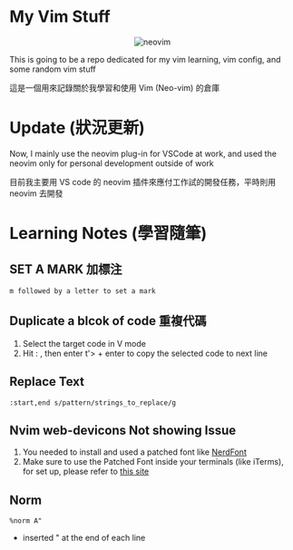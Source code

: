 # My Vim Stuff

<div align='center' >

![neovim](https://upload.wikimedia.org/wikipedia/commons/thumb/4/4f/Neovim-logo.svg/2560px-Neovim-logo.svg.png)

</div>


This is going to be a repo dedicated for my vim learning, vim config, and some random vim stuff

這是一個用來記錄關於我學習和使用 Vim (Neo-vim) 的倉庫

# Update (狀況更新)

Now, I mainly use the neovim plug-in for VSCode at work, and used the neovim only for personal development outside of work

目前我主要用 VS code 的 neovim 插件來應付工作試的開發任務，平時則用 neovim 去開發

# Learning Notes (學習隨筆)

## SET A MARK 加標注

```
m followed by a letter to set a mark

```

## Duplicate a blcok of code 重複代碼

1. Select the target code in V mode
2. Hit : , then enter t'> + enter to copy the selected code to next line 

## Replace Text

```
:start,end s/pattern/strings_to_replace/g

```

## Nvim web-devicons Not showing Issue

1. You needed to install and used a patched font like [NerdFont]("https://www.nerdfonts.com/font-downloads")
2. Make sure to use the Patched Font inside your terminals (like iTerms), for set up, please refer to [this site]("https://webinstall.dev/nerdfont/")

## Norm

```
%norm A"

```

- inserted " at the end of each line

